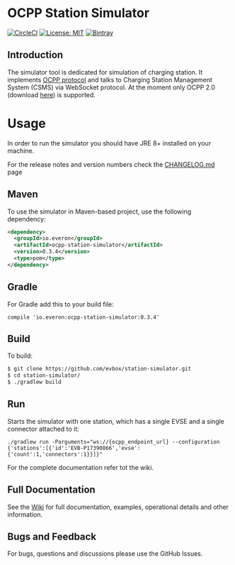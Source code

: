 OCPP Station Simulator
======================

[![CircleCI](https://circleci.com/gh/evbox/station-simulator.svg?style=svg)](https://circleci.com/gh/evbox/station-simulator)
[![License: MIT](https://img.shields.io/badge/License-MIT-yellow.svg)](https://opensource.org/licenses/MIT)
[![Bintray](https://img.shields.io/bintray/v/everon/maven/ocpp-station-simulator.svg?maxAge=2592000)](https://bintray.com/everon/maven/ocpp-station-simulator)




## Introduction
The simulator tool is dedicated for simulation of charging station. It implements [OCPP protocol](https://en.wikipedia.org/wiki/Open_Charge_Point_Protocol) and talks to Charging Station Management 
System (CSMS) via WebSocket protocol. At the moment only OCPP 2.0 (download [here](https://www.openchargealliance.org/protocols/ocpp-20/)) is supported.

# Usage
In order to run the simulator you should have JRE 8+ installed on your machine.

For the release notes and version numbers check the  [CHANGELOG.md](https://github.com/evbox/station-simulator/blob/master/CHANGELOG.md) page

## Maven

To use the simulator in Maven-based project, use the following dependency:
``` xml
<dependency>
  <groupId>io.everon</groupId>
  <artifactId>ocpp-station-simulator</artifactId>
  <version>0.3.4</version>
  <type>pom</type>
</dependency>
```

## Gradle

For Gradle add this to your build file:
```
compile 'io.everon:ocpp-station-simulator:0.3.4'
```

## Build

To build:
``` Bash
$ git clone https://github.com/evbox/station-simulator.git 
$ cd station-simulator/
$ ./gradlew build
```

## Run
Starts the simulator with one station, which has a single EVSE and a single connector attached to it:

`./gradlew run -Parguments="ws://{ocpp_endpoint_url} --configuration {'stations':[{'id':'EVB-P17390866','evse':{'count':1,'connectors':1}}]}"`

For the complete documentation refer tot the wiki.

## Full Documentation
See the [Wiki](https://github.com/evbox/station-simulator/wiki) for full documentation, examples, operational details and other information.

## Bugs and Feedback
For bugs, questions and discussions please use the GitHub Issues.
